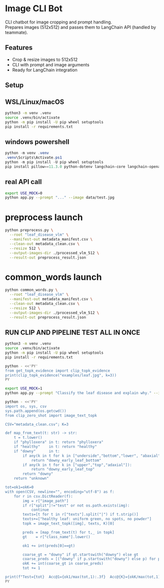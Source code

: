 # Image CLI Bot

CLI chatbot for image cropping and prompt handling.  
Prepares images (512x512) and passes them to LangChain API (handled by teammate).

## Features

- Crop & resize images to 512x512
- CLI with prompt and image arguments
- Ready for LangChain integration

## Setup

## WSL/Linux/macOS

```bash
python3 -m venv .venv
source .venv/bin/activate
python -m pip install -U pip wheel setuptools
pip install -r requirements.txt
```

## windows powershell

```Powershell
python -m venv .venv
.venv\Scripts\Activate.ps1
python -m pip install -U pip wheel setuptools
pip install pillow==11.3.0 python-dotenv langchain-core langchain-openai pytest
```

## real API call

```bash
export USE_MOCK=0
python app.py --prompt "..." --image data/test.jpg
```



# preprocess launch
```bash
python preprocess.py \
  --root "leaf_disease_vlm" \
  --manifest-out metadata_manifest.csv \
  --clean-out metadata_clean.csv \
  --resize 512 \
  --output-images-dir ./processed_vlm_512 \
  --result-out preprocess_result.json
```

# common_words launch
```bash
python common_words.py \
  --root "leaf_disease_vlm" \
  --manifest-out metadata_manifest.csv \
  --clean-out metadata_clean.csv \
  --resize 512 \
  --output-images-dir ./processed_vlm_512 \
  --result-out preprocess_result.json
```


## RUN CLIP AND PIPELINE TEST ALL IN ONCE
```bash
python3 -m venv .venv
source .venv/bin/activate
python -m pip install -U pip wheel setuptools
pip install -r requirements.txt
```

```bash
python - <<'PY'
from get_topk_evidence import clip_topk_evidence
print(clip_topk_evidence("examples/leaf.jpg", k=3))
PY
```

```bash
export USE_MOCK=1
python app.py --prompt "Classify the leaf disease and explain why." --image examples/leaf.jpg
```

```bash
python - <<'PY'
import os, sys, csv
sys.path.append(os.getcwd())
from clip_zero_shot import image_text_topk

CSV="metadata_clean.csv"; K=3

def map_from_text(t: str) -> str:
    t = t.lower()
    if "phylloxera" in t: return "phylloxera"
    if "healthy"    in t: return "healthy"
    if "downy"      in t:
        if any(k in t for k in ["underside","bottom","lower", "abaxial"]):
            return "downy_early_leaf_bottom"
        if any(k in t for k in ["upper","top","adaxial"]):
            return "downy_early_leaf_top"
        return "downy"
    return "unknown"

tot=ok1=okK=0
with open(CSV, newline="", encoding="utf-8") as f:
    for r in csv.DictReader(f):
        img = r["image_path"]
        if r["split"]!="test" or not os.path.exists(img): 
            continue
        texts=[t for t in r["texts"].split("|") if t.strip()]
        texts+=["healthy leaf: uniform green, no spots, no powder"]
        topk = image_text_topk([img], texts, K)[0]

        preds = [map_from_text(t) for t,_ in topk]
        gt    = r["class_name"].lower()

        ok1 += int(preds[0]==gt)

        coarse_gt = "downy" if gt.startswith("downy") else gt
        coarse_preds = [("downy" if p.startswith("downy") else p) for p in preds]
        okK += int(coarse_gt in coarse_preds)
        tot += 1

print(f"Test={tot}  Acc@1={ok1/max(tot,1):.3f}  Acc@{K}={okK/max(tot,1):.3f}")
PY
```

